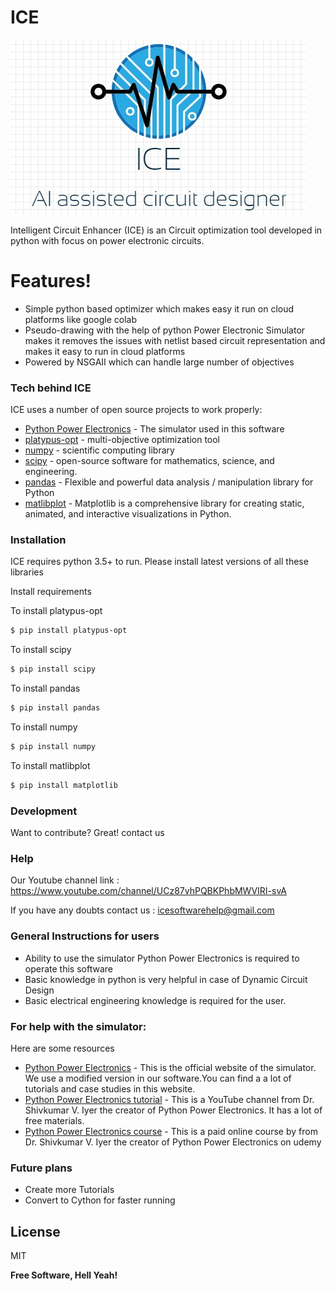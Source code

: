 # ICE

[![N|Solid](https://raw.githubusercontent.com/madmax3000/ice/master/ice%20logo.jpg)](https://nodesource.com/products/nsolid)


Intelligent Circuit Enhancer  (ICE)  is an Circuit optimization tool developed in python with focus on power electronic circuits.
#  Features! 
  - Simple  python based optimizer which makes easy it run on cloud platforms like google colab
  - Pseudo-drawing with the help of python Power Electronic Simulator makes it removes the issues with netlist based circuit representation and makes it easy to run in cloud platforms
  - Powered by NSGAII which can handle large number of objectives






### Tech behind ICE

ICE uses a number of open source projects to work properly:

* [Python Power Electronics](https://www.pythonpowerelectronics.com/) - The simulator used in this software
* [platypus-opt](https://github.com/Project-Platypus/Platypus) - multi-objective optimization tool
* [numpy](https://www.numpy.org/) - scientific computing library
* [scipy](https://scipy.org/scipylib/) -  open-source software for mathematics, science, and engineering. 
* [pandas](https://pandas.pydata.org/) - Flexible and powerful data analysis / manipulation library for Python
* [matlibplot](https://matplotlib.org/) - Matplotlib is a comprehensive library for creating static, animated, and interactive visualizations in Python.


### Installation

ICE requires python 3.5+ to run.
Please install latest versions of all these libraries

Install requirements 

To install platypus-opt
```sh
$ pip install platypus-opt
```
To install scipy
```sh
$ pip install scipy
```
To install pandas
```sh
$ pip install pandas
```
To install numpy
```sh
$ pip install numpy
```
To install matlibplot
```sh
$ pip install matplotlib
```

### Development

Want to contribute? Great! contact us 
### Help
Our Youtube channel link : https://www.youtube.com/channel/UCz87vhPQBKPhbMWVIRI-svA


If you have  any doubts contact us : icesoftwarehelp@gmail.com

### General Instructions for users
- Ability to use the simulator Python Power Electronics is required to operate this software
- Basic knowledge in python is very helpful in case of Dynamic Circuit Design
- Basic electrical engineering knowledge is required for the user.

### For help with the simulator:
Here are some resources
* [Python Power Electronics](https://www.pythonpowerelectronics.com/) - This is the official website of the simulator. We use a modified version in our software.You can find a a lot of tutorials and case studies in this website.
* [Python Power Electronics tutorial](https://www.youtube.com/channel/UCxVbKNK18A_a9Ohd0Kb7kNA) - This is a YouTube channel from Dr. Shivkumar V. Iyer the creator of Python Power Electronics. It has a lot of free materials.
* [Python Power Electronics course](https://www.udemy.com/course/simulating-power-electronic-circuits-using-python/) - This is a paid online course by from Dr. Shivkumar V. Iyer the creator of Python Power Electronics on udemy

### Future plans

 - Create more Tutorials
 - Convert to Cython for faster running

License
----

MIT


**Free Software, Hell Yeah!**

